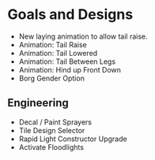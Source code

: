 # Goals and Designs

* New laying animation to allow tail raise.
* Animation: Tail Raise
* Animation: Tail Lowered
* Animation: Tail Between Legs
* Animation: Hind up Front Down
* Borg Gender Option

## Engineering
* Decal / Paint Sprayers
* Tile Design Selector
* Rapid Light Constructor Upgrade
* Activate Floodlights
